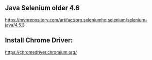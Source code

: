 ## Java Selenium older 4.6
https://mvnrepository.com/artifact/org.seleniumhq.selenium/selenium-java/4.5.3

## Install Chrome Driver:
https://chromedriver.chromium.org/

